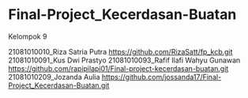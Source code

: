 # Final-Project_Kecerdasan-Buatan

Kelompok 9

21081010010_Riza Satria Putra https://github.com/RizaSatt/fp_kcb.git
21081010091_Kus Dwi Prastyo
21081010093_Rafif Ilafi Wahyu Gunawan https://github.com/rapipilapi01/Final-project-kecerdasan-buatan.git
21081010209_Jozanda Aulia https://github.com/jossanda17/Final-Project_Kecerdasan-Buatan.git
